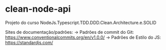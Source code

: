 # clean-node-api

Projeto do curso NodeJs.Typescript.TDD.DDD.Clean.Architecture.e.SOLID

Sites de documentação/padrões:
 -> Padrões de commit do Git: https://www.conventionalcommits.org/en/v1.0.0/
 -> Padrões de Estilo do JS: https://standardjs.com/